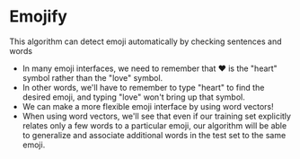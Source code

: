 # Emojify
This algorithm can detect emoji automatically by checking sentences and words


* In many emoji interfaces, we need to remember that ❤️  is the "heart" symbol rather than the "love" symbol. 
* In other words, we'll have to remember to type "heart" to find the desired emoji, and typing "love" won't bring up that symbol.
* We can make a more flexible emoji interface by using word vectors!
* When using word vectors, we'll see that even if our training set explicitly relates only a few words to a particular emoji, our algorithm will be able to generalize and associate additional words in the test set to the same emoji.
